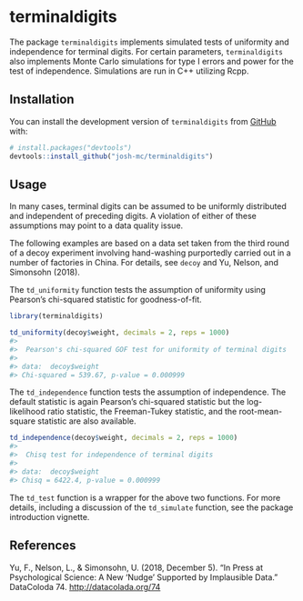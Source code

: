 
<!-- README.md is generated from README.Rmd. Please edit that file -->

# terminaldigits

<!-- badges: start -->
<!-- badges: end -->

The package `terminaldigits` implements simulated tests of uniformity
and independence for terminal digits. For certain parameters,
`terminaldigits` also implements Monte Carlo simulations for type I
errors and power for the test of independence. Simulations are run in
C++ utilizing Rcpp.

## Installation

You can install the development version of `terminaldigits` from
[GitHub](https://github.com/) with:

``` r
# install.packages("devtools")
devtools::install_github("josh-mc/terminaldigits")
```

## Usage

In many cases, terminal digits can be assumed to be uniformly
distributed and independent of preceding digits. A violation of either
of these assumptions may point to a data quality issue.

The following examples are based on a data set taken from the third
round of a decoy experiment involving hand-washing purportedly carried
out in a number of factories in China. For details, see `decoy` and Yu,
Nelson, and Simonsohn (2018).

The `td_uniformity` function tests the assumption of uniformity using
Pearson’s chi-squared statistic for goodness-of-fit.

``` r
library(terminaldigits)

td_uniformity(decoy$weight, decimals = 2, reps = 1000)
#> 
#>  Pearson's chi-squared GOF test for uniformity of terminal digits
#> 
#> data:  decoy$weight
#> Chi-squared = 539.67, p-value = 0.000999
```

The `td_independence` function tests the assumption of independence. The
default statistic is again Pearson’s chi-squared statistic but the
log-likelihood ratio statistic, the Freeman-Tukey statistic, and the
root-mean-square statistic are also available.

``` r
td_independence(decoy$weight, decimals = 2, reps = 1000)
#> 
#>  Chisq test for independence of terminal digits
#> 
#> data:  decoy$weight
#> Chisq = 6422.4, p-value = 0.000999
```

The `td_test` function is a wrapper for the above two functions. For
more details, including a discussion of the `td_simulate` function, see
the package introduction vignette.

## References

Yu, F., Nelson, L., & Simonsohn, U. (2018, December 5). “In Press at
Psychological Science: A New ‘Nudge’ Supported by Implausible Data.”
DataColoda 74. <http://datacolada.org/74>
